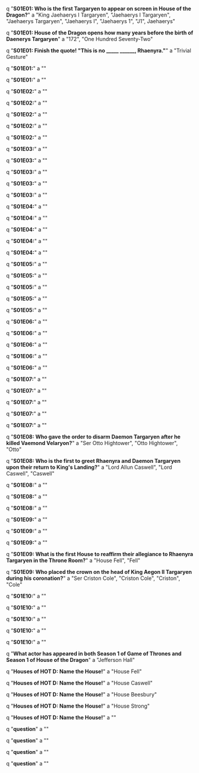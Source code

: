 q "**S01E01: Who is the first Targaryen to appear on screen in House of the Dragon?**"
a "King Jaehaerys I Targaryen", "Jaehaerys I Targaryen", "Jaehaerys Targaryen", "Jaehaerys I", "Jaehaerys 1", "J1", Jaehaerys"

q "**S01E01: House of the Dragon opens how many years before the birth of Daenerys Targaryen**"
a "172", "One Hundred Seventy-Two"

q "**S01E01: Finish the quote! "This is no _____ ______, Rhaenyra."**"
a "Trivial Gesture"

q "**S01E01:**"
a ""

q "**S01E01:**"
a ""

q "**S01E02:**"
a ""

q "**S01E02:**"
a ""

q "**S01E02:**"
a ""

q "**S01E02:**"
a ""

q "**S01E02:**"
a ""

q "**S01E03:**"
a ""

q "**S01E03:**"
a ""

q "**S01E03:**"
a ""

q "**S01E03:**"
a ""

q "**S01E03:**"
a ""

q "**S01E04:**"
a ""

q "**S01E04:**"
a ""

q "**S01E04:**"
a ""

q "**S01E04:**"
a ""

q "**S01E04:**"
a ""

q "**S01E05:**"
a ""

q "**S01E05:**"
a ""

q "**S01E05:**"
a ""

q "**S01E05:**"
a ""

q "**S01E05:**"
a ""

q "**S01E06:**"
a ""

q "**S01E06:**"
a ""

q "**S01E06:**"
a ""

q "**S01E06:**"
a ""

q "**S01E06:**"
a ""

q "**S01E07:**"
a ""

q "**S01E07:**"
a ""

q "**S01E07:**"
a ""

q "**S01E07:**"
a ""

q "**S01E07:**"
a ""

q "**S01E08: Who gave the order to disarm Daemon Targaryen after he killed Vaemond Velaryon?**"
a "Ser Otto Hightower", "Otto Hightower", "Otto"

q "**S01E08: Who is the first to greet Rhaenyra and Daemon Targaryen upon their return to King's Landing?**"
a "Lord Allun Caswell", "Lord Caswell", "Caswell"

q "**S01E08:**"
a ""

q "**S01E08:**"
a ""

q "**S01E08:**"
a ""

q "**S01E09:**"
a ""

q "**S01E09:**"
a ""

q "**S01E09:**"
a ""

q "**S01E09: What is the first House to reaffirm their allegiance to Rhaenyra Targaryen in the Throne Room?**"
a "House Fell", "Fell"

q "**S01E09: Who placed the crown on the head of King Aegon II Targaryen during his coronation?**"
a "Ser Criston Cole", "Criston Cole", "Criston", "Cole"

q "**S01E10:**"
a ""

q "**S01E10:**"
a ""

q "**S01E10:**"
a ""

q "**S01E10:**"
a ""

q "**S01E10:**"
a ""

q "**What actor has appeared in both Season 1 of Game of Thrones and Season 1 of House of the Dragon**"
a "Jefferson Hall"

q "**Houses of HOT D: Name the House!**"
a "House Fell"

q "**Houses of HOT D: Name the House!**"
a "House Caswell"

q "**Houses of HOT D: Name the House!**"
a "House Beesbury"

q "**Houses of HOT D: Name the House!**"
a "House Strong"

q "**Houses of HOT D: Name the House!**"
a ""

q "**question**"
a ""

q "**question**"
a ""

q "**question**"
a ""

q "**question**"
a ""
